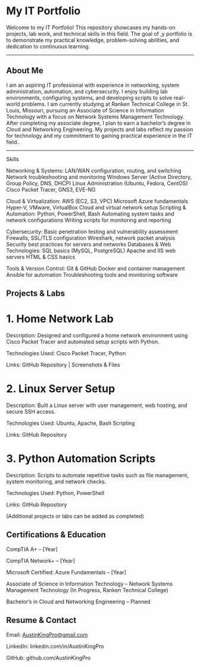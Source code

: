 # My IT Portfolio

Welcome to my IT Portfolio! This repository showcases my hands-on projects, lab work, and technical skills in this field. The goal of ,y portfolio is to demonstrate my practical knowledge, problem-solving abilities, and dedication to continuous learning.

---

## About Me

I am an aspiring IT professional with experience in networking, system administration, automation, and cybersecurity. I enjoy building lab environments, configuring systems, and developing scripts to solve real-world problems. I am currently studying at Ranken Technical College in St. Louis, Missouri, pursuing an Associate of Science in Information Technology with a focus on Network Systems Management Technology. After completing my associate degree, I plan to earn a bachelor’s degree in Cloud and Networking Engineering. My projects and labs reflect my passion for technology and my commitment to gaining practical experience in the IT field..

---

Skills

Networking & Systems:
LAN/WAN configuration, routing, and switching
Network troubleshooting and monitoring
Windows Server (Active Directory, Group Policy, DNS, DHCP)
Linux Administration (Ubuntu, Fedora, CentOS)
Cisco Packet Tracer, GNS3, EVE-NG

Cloud & Virtualization:
AWS (EC2, S3, VPC)
Microsoft Azure fundamentals
Hyper-V, VMware, VirtualBox
Cloud and virtual network setup
Scripting & Automation:
Python, PowerShell, Bash
Automating system tasks and network configurations
Writing scripts for monitoring and reporting

Cybersecurity:
Basic penetration testing and vulnerability assessment
Firewalls, SSL/TLS configuration
Wireshark, network packet analysis
Security best practices for servers and networks
Databases & Web Technologies:
SQL basics (MySQL, PostgreSQL)
Apache and IIS web servers
HTML & CSS basics

Tools & Version Control:
Git & GitHub
Docker and container management
Ansible for automation
Troubleshooting tools and monitoring software

## Projects & Labs

# 1. Home Network Lab

Description: Designed and configured a home network environment using Cisco Packet Tracer and automated setup scripts with Python.

Technologies Used: Cisco Packet Tracer, Python

Links: GitHub Repository
 | Screenshots & Files

# 2. Linux Server Setup

Description: Built a Linux server with user management, web hosting, and secure SSH access.

Technologies Used: Ubuntu, Apache, Bash Scripting

Links: GitHub Repository

# 3. Python Automation Scripts

Description: Scripts to automate repetitive tasks such as file management, system monitoring, and network checks.

Technologies Used: Python, PowerShell

Links: GitHub Repository

(Additional projects or labs can be added as completed)

## Certifications & Education

CompTIA A+ – [Year]

CompTIA Network+ – [Year]

Microsoft Certified: Azure Fundamentals – [Year]

Associate of Science in Information Technology – Network Systems Management Technology (In Progress, Ranken Technical College)

Bachelor’s in Cloud and Networking Engineering – Planned

## Resume & Contact

Email: AustinKingPro@gmail.com


LinkedIn: linkedin.com/in/AustinKingPro

GitHub: github.com/AustinKingPro
